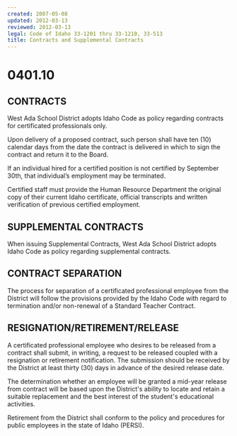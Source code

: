 ```yaml
---
created: 2007-05-08
updated: 2012-03-13
reviewed: 2012-03-13
legal: Code of Idaho 33-1201 thru 33-1210, 33-513
title: Contracts and Supplemental Contracts
---
```


# 0401.10 

## CONTRACTS

West Ada School District adopts Idaho Code as policy regarding contracts for certificated professionals only.

Upon delivery of a proposed contract, such person shall have ten (10) calendar days from the date the contract is delivered in which to sign the contract and return it to the Board.

If an individual hired for a certified position is not certified by September 30th, that individual’s employment may be terminated.

Certified staff must provide the Human Resource Department the original copy of their current Idaho certificate, official transcripts and written verification of previous certified employment.

## SUPPLEMENTAL CONTRACTS

When issuing Supplemental Contracts, West Ada School District adopts Idaho Code as policy regarding supplemental contracts.

## CONTRACT SEPARATION
The process for separation of a certificated professional employee from the District will follow the provisions provided by the Idaho Code with regard to termination and/or non-renewal of a Standard Teacher Contract.

## RESIGNATION/RETIREMENT/RELEASE

A certificated professional employee who desires to be released from a contract shall submit, in writing, a request  to be released coupled with a resignation or retirement notification.    The submission should be received by the District at least thirty (30) days in advance of the desired release date.   ﻿

The determination whether an employee will be granted a mid-year release from contract will be based upon the District's ability to locate and retain a suitable replacement and the best interest of the student's educational activities. ﻿

Retirement from the District shall conform to the policy and procedures for public employees in the state of Idaho (PERSI).  



